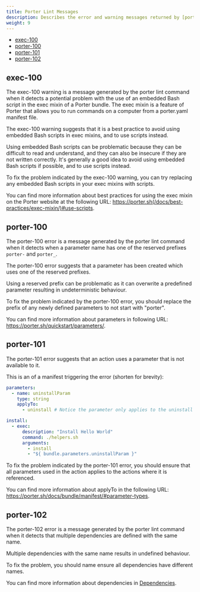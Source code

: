 ```yaml
---
title: Porter Lint Messages
description: Describes the error and warning messages returned by [porter Lint command](https://porter.sh/cli/porter_lint)
weight: 9
---
```


- [exec-100](#exec-100)
- [porter-100](#porter-100)
- [porter-101](#porter-101)
- [porter-102](#porter-102)

## exec-100

The exec-100 warning is a message generated by the porter lint command when it detects a potential problem with the use of an embedded Bash script in the exec mixin of a Porter bundle. The exec mixin is a feature of Porter that allows you to run commands on a computer from a porter.yaml manifest file.

The exec-100 warning suggests that it is a best practice to avoid using embedded Bash scripts in exec mixins, and to use scripts instead.

Using embedded Bash scripts can be problematic because they can be difficult to read and understand, and they can also be insecure if they are not written correctly. It's generally a good idea to avoid using embedded Bash scripts if possible, and to use scripts instead.

To fix the problem indicated by the exec-100 warning, you can try replacing any embedded Bash scripts in your exec mixins with scripts.

You can find more information about best practices for using the exec mixin on the Porter website at the following URL: https://porter.sh(/docs/best-practices/exec-mixin/)#use-scripts.

## porter-100

The porter-100 error is a message generated by the porter lint command when it detects when a parameter name has one of the reserved prefixes `porter-` and `porter_`.

The porter-100 error suggests that a parameter has been created which uses one of the reserved prefixes.

Using a reserved prefix can be problematic as it can overwrite a predefined parameter resulting in undeterministic behaviour.

To fix the problem indicated by the porter-100 error, you should replace the prefix of any newly defined parameters to not start with "porter".

You can find more information about parameters in following URL: https://porter.sh/quickstart/parameters/.

## porter-101

The porter-101 error suggests that an action uses a parameter that is not available to it.

This is an of a manifest triggering the error (shorten for brevity):

```yaml
parameters:
  - name: uninstallParam
    type: string
    applyTo:
      - uninstall # Notice the parameter only applies to the uninstall action

install:
  - exec:
      description: "Install Hello World"
      command: ./helpers.sh
      arguments:
        - install
        - "${ bundle.parameters.uninstallParam }"
```

To fix the problem indicated by the porter-101 error, you should ensure that all parameters used in the action applies to the actions where
it is referenced.

You can find more information about applyTo in the following URL: https://porter.sh/docs/bundle/manifest/#parameter-types.

## porter-102

The porter-102 error is a message generated by the porter lint command when it detects that multiple dependencies are defined with the same
name.

Multiple dependencies with the same name results in undefined behaviour.

To fix the problem, you should name ensure all dependencies have different names.

You can find more information about dependencies in [Dependencies](/docs/development/authoring-a-bundle/working-with-dependencies/).


